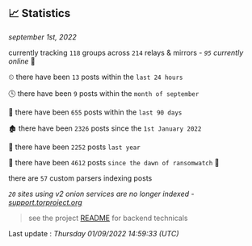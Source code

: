 
## 📈 Statistics
_september 1st, 2022_

currently tracking `118` groups across `214` relays & mirrors - _`95` currently online_ 📡

⏲ there have been `13` posts within the `last 24 hours`

🕓 there have been `9` posts within the `month of september`

📅 there have been `655` posts within the `last 90 days`

🏚 there have been `2326` posts since the `1st January 2022`

🚀 there have been `2252` posts `last year`

🦕 there have been `4612` posts `since the dawn of ransomwatch` 🐣

there are `57` custom parsers indexing posts

_`20` sites using v2 onion services are no longer indexed - [support.torproject.org](https://support.torproject.org/onionservices/v2-deprecation/)_

> see the project [README](https://github.com/jmousqueton/ransomwatch#readme) for backend technicals



Last update : _Thursday 01/09/2022 14:59:33 (UTC)_

